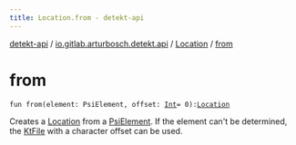 ```yaml
---
title: Location.from - detekt-api
---
```


[detekt-api](../../index.html) / [io.gitlab.arturbosch.detekt.api](../index.html) / [Location](index.html) / [from](./from.html)

# from

`fun from(element: PsiElement, offset: `[`Int`](https://kotlinlang.org/api/latest/jvm/stdlib/kotlin/-int/index.html)` = 0): `[`Location`](index.html)

Creates a [Location](index.html) from a [PsiElement](#).
If the element can't be determined, the [KtFile](#) with a character offset can be used.

